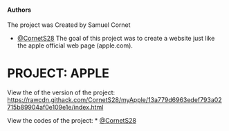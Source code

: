 
#### Authors
The project was Created by Samuel Cornet
* [@CornetS28](https://github.com/CornetS28)
The goal of this project was to create a website just like the apple official web page (apple.com).

# PROJECT: APPLE
View the of the version of the project: https://rawcdn.githack.com/CornetS28/myApple/13a779d6963edef793a02715b89904af0e109e1e/index.html


View the codes of the project: * [@CornetS28](https://github.com/CornetS28/myApple)